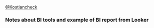 [@Kostiancheck](https://github.com/Kostiancheck)

### Notes about BI tools and example of BI report from Looker

